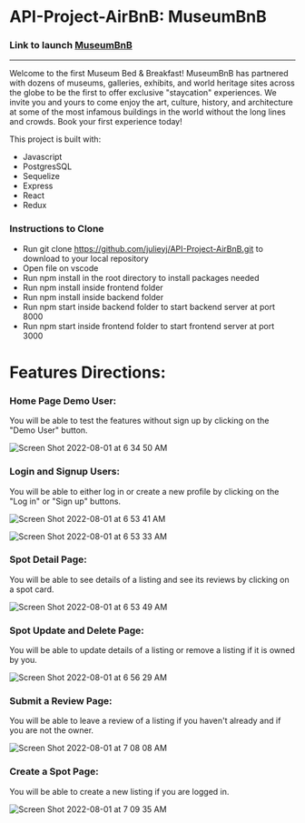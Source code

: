 # API-Project-AirBnB: MuseumBnB


### Link to launch [MuseumBnB](https://museumbnb.herokuapp.com/)
***
Welcome to the first Museum Bed & Breakfast! MuseumBnB has partnered with dozens of museums, galleries, exhibits, and world heritage sites across the globe to be the first to offer exclusive "staycation" experiences. We invite you and yours to come enjoy the art, culture, history, and architecture at some of the most infamous buildings in the world without the long lines and crowds. Book your first experience today! 

This project is built with:
* Javascript
* PostgresSQL
* Sequelize
* Express
* React
* Redux

### Instructions to Clone
* Run git clone https://github.com/julieyj/API-Project-AirBnB.git to download to your local repository
* Open file on vscode
* Run npm install in the root directory to install packages needed
* Run npm install inside frontend folder
* Run npm install inside backend folder
* Run npm start inside backend folder to start backend server at port 8000
* Run npm start inside frontend folder to start frontend server at port 3000

# Features Directions:
### Home Page Demo User:
You will be able to test the features without sign up by clicking on the "Demo User" button.

![Screen Shot 2022-08-01 at 6 34 50 AM](https://user-images.githubusercontent.com/103216479/182159780-600e95fa-b42f-48a8-958a-f31cfe24bcbe.png)

### Login and Signup Users:
You will be able to either log in or create a new profile by clicking on the "Log in" or "Sign up" buttons.

![Screen Shot 2022-08-01 at 6 53 41 AM](https://user-images.githubusercontent.com/103216479/182163912-fba2cfce-338a-463e-9886-33778f98acba.png)

![Screen Shot 2022-08-01 at 6 53 33 AM](https://user-images.githubusercontent.com/103216479/182163922-93029582-e8fd-41a4-adf4-d9362c9f795f.png)


### Spot Detail Page:
You will be able to see details of a listing and see its reviews by clicking on a spot card.

![Screen Shot 2022-08-01 at 6 53 49 AM](https://user-images.githubusercontent.com/103216479/182164038-c71001ac-c9ed-4878-8463-42635ed55a3d.png)


### Spot Update and Delete Page:
You will be able to update details of a listing or remove a listing if it is owned by you.

![Screen Shot 2022-08-01 at 6 56 29 AM](https://user-images.githubusercontent.com/103216479/182164255-62d518d8-e357-4345-bcad-df184cd68b97.png)

### Submit a Review Page:
You will be able to leave a review of a listing if you haven't already and if you are not the owner.

![Screen Shot 2022-08-01 at 7 08 08 AM](https://user-images.githubusercontent.com/103216479/182166569-b1bacf95-8938-49f5-8e8d-485653cb664d.png)

### Create a Spot Page:
You will be able to create a new listing if you are logged in.

![Screen Shot 2022-08-01 at 7 09 35 AM](https://user-images.githubusercontent.com/103216479/182166795-e82cc9c6-5155-43e8-a8cc-65bf60591a15.png)
